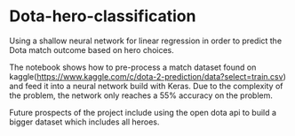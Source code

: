 # Dota-hero-classification
Using a shallow neural network for linear regression in order to predict the Dota match outcome based on hero choices.

The notebook shows how to pre-process a match dataset found on kaggle(https://www.kaggle.com/c/dota-2-prediction/data?select=train.csv) and feed it into a neural network build with Keras.
Due to the complexity of the problem, the network only reaches a 55% accuracy on the problem.

Future prospects of the project include using the open dota api to build a bigger dataset which includes all heroes. 
